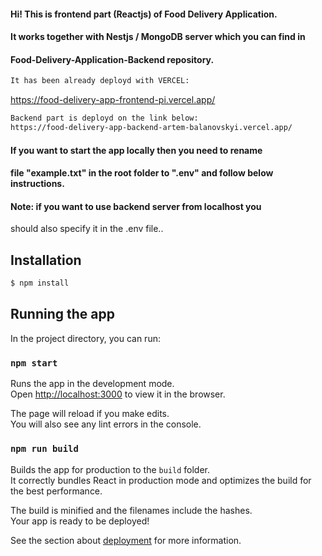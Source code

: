#### Hi! This is frontend part (Reactjs) of Food Delivery Application.

#### It works together with Nestjs / MongoDB server which you can find in 

#### Food-Delivery-Application-Backend repository.

```bash
It has been already deployd with VERCEL:
```
https://food-delivery-app-frontend-pi.vercel.app/
```bash
Backend part is deployd on the link below: 
https://food-delivery-app-backend-artem-balanovskyi.vercel.app/
```

#### If you want to start the app locally then you need to rename

#### file "example.txt" in the root folder to ".env" and follow below instructions.

#### Note: if you want to use backend server from localhost you 
should also specify it in the .env file..

## Installation

```bash
$ npm install
```

## Running the app

In the project directory, you can run:

### `npm start`

Runs the app in the development mode.\
Open [http://localhost:3000](http://localhost:3000) to view it in the browser.

The page will reload if you make edits.\
You will also see any lint errors in the console.

### `npm run build`

Builds the app for production to the `build` folder.\
It correctly bundles React in production mode and optimizes the build for the best performance.

The build is minified and the filenames include the hashes.\
Your app is ready to be deployed!

See the section about [deployment](https://facebook.github.io/create-react-app/docs/deployment) for more information.

